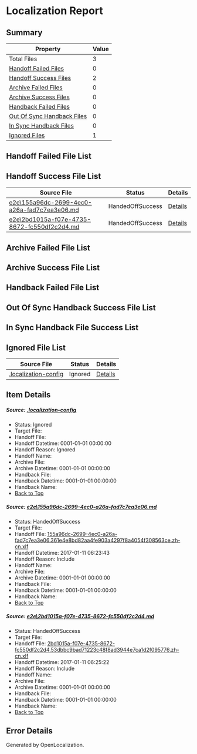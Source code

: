 # <a name='report-top'></a> Localization Report

## Summary
 Property | Value 
 -------- | ----- 
 Total Files | 3
[ Handoff Failed Files ](#handoff-failed-list)| 0
[ Handoff Success Files ](#handoff-success-list)| 2
[ Archive Failed Files ](#archive-failed-list)| 0
[ Archive Success Files ](#archive-success-list)| 0
[ Handback Failed Files ](#handback-failed-list)| 0
[ Out Of Sync Handback Files ](#outofsync-handback-success-list)| 0
[ In Sync Handback Files ](#insync-handback-success-list)| 0
[ Ignored Files ](#ignored-list)| 1

## <a name='handoff-failed-list'></a> Handoff Failed File List

## <a name='handoff-success-list'></a> Handoff Success File List
 Source File | Status | Details 
 ----------- | ------ | ------- 
 [e2e\155a96dc-2699-4ec0-a26a-fad7c7ea3e06.md](https://github.com/OpenLocalizationTestOrg/ol-test0/blob/37e20a6e6440c1889596beb553b7673f97ddca1b/e2e/155a96dc-2699-4ec0-a26a-fad7c7ea3e06.md) | HandedOffSuccess | [Details](#941802108fa8e0894b302049c8e1db0358b7c8fa1)
 [e2e\2bd1015a-f07e-4735-8672-fc550df2c2d4.md](https://github.com/OpenLocalizationTestOrg/ol-test0/blob/37e20a6e6440c1889596beb553b7673f97ddca1b/e2e/2bd1015a-f07e-4735-8672-fc550df2c2d4.md) | HandedOffSuccess | [Details](#84e646c50fdc7d555dbc89c45cf69c686d269a412)

## <a name='archive-failed-list'></a> Archive Failed File List

## <a name='archive-success-list'></a> Archive Success File List

## <a name='handback-failed-list'></a> Handback Failed File List

## <a name='outofsync-handback-success-list'></a> Out Of Sync Handback Success File List

## <a name='insync-handback-success-list'></a> In Sync Handback File Success List

## <a name='ignored-list'></a> Ignored File List
 Source File | Status | Details 
 ----------- | ------ | ------- 
 [.localization-config](https://github.com/OpenLocalizationTestOrg/ol-test0/blob/37e20a6e6440c1889596beb553b7673f97ddca1b/.localization-config) | Ignored | [Details](#cb0632cf59c1387fc1742bfb9fa3c47f87e2e5c90)

## Item Details
##### <a name='cb0632cf59c1387fc1742bfb9fa3c47f87e2e5c90'></a> Source: [.localization-config](https://github.com/OpenLocalizationTestOrg/ol-test0/blob/37e20a6e6440c1889596beb553b7673f97ddca1b/.localization-config)
* Status: Ignored
* Target File: 
* Handoff File: 
* Handoff Datetime: 0001-01-01 00:00:00
* Handoff Reason: Ignored
* Handoff Name: 
* Archive File: 
* Archive Datetime: 0001-01-01 00:00:00
* Handback File: 
* Handback Datetime: 0001-01-01 00:00:00
* Handback Name: 
* [Back to Top](#report-top)

##### <a name='941802108fa8e0894b302049c8e1db0358b7c8fa1'></a> Source: [e2e\155a96dc-2699-4ec0-a26a-fad7c7ea3e06.md](https://github.com/OpenLocalizationTestOrg/ol-test0/blob/37e20a6e6440c1889596beb553b7673f97ddca1b/e2e/155a96dc-2699-4ec0-a26a-fad7c7ea3e06.md)
* Status: HandedOffSuccess
* Target File: 
* Handoff File: [155a96dc-2699-4ec0-a26a-fad7c7ea3e06.361e4e8bd82aa4fe903a4297f8a4054f308563ce.zh-cn.xlf](https://github.com/OpenLocalizationTestOrg/ol-test0-handoff/blob/2ef6302cd3304a30dfdc3dfd23a357e60e1e69de/ol-handoff/OpenLocalizationTestOrg/ol-test0-zhcn/shujia/mt/155a96dc-2699-4ec0-a26a-fad7c7ea3e06.361e4e8bd82aa4fe903a4297f8a4054f308563ce.zh-cn.xlf)
* Handoff Datetime: 2017-01-11 06:23:43
* Handoff Reason: Include
* Handoff Name: 
* Archive File: 
* Archive Datetime: 0001-01-01 00:00:00
* Handback File: 
* Handback Datetime: 0001-01-01 00:00:00
* Handback Name: 
* [Back to Top](#report-top)

##### <a name='84e646c50fdc7d555dbc89c45cf69c686d269a412'></a> Source: [e2e\2bd1015a-f07e-4735-8672-fc550df2c2d4.md](https://github.com/OpenLocalizationTestOrg/ol-test0/blob/37e20a6e6440c1889596beb553b7673f97ddca1b/e2e/2bd1015a-f07e-4735-8672-fc550df2c2d4.md)
* Status: HandedOffSuccess
* Target File: 
* Handoff File: [2bd1015a-f07e-4735-8672-fc550df2c2d4.53dbbc9bad71223c48f8ad3944e7ca1d2f095776.zh-cn.xlf](https://github.com/OpenLocalizationTestOrg/ol-test0-handoff/blob/7b62c95038d08e936114c2cb8a565adf1d5b3058/ol-handoff/OpenLocalizationTestOrg/ol-test0-zhcn/shujia/mt/2bd1015a-f07e-4735-8672-fc550df2c2d4.53dbbc9bad71223c48f8ad3944e7ca1d2f095776.zh-cn.xlf)
* Handoff Datetime: 2017-01-11 06:25:22
* Handoff Reason: Include
* Handoff Name: 
* Archive File: 
* Archive Datetime: 0001-01-01 00:00:00
* Handback File: 
* Handback Datetime: 0001-01-01 00:00:00
* Handback Name: 
* [Back to Top](#report-top)


## Error Details

Generated by OpenLocalization.
